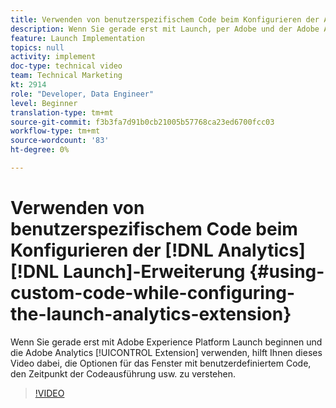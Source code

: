 ```yaml
---
title: Verwenden von benutzerspezifischem Code beim Konfigurieren der Analytics-Startererweiterung
description: Wenn Sie gerade erst mit Launch, per Adobe und der Adobe Analytics-Erweiterung beginnen, hilft Ihnen dieses Video, die Optionen für benutzerdefinierte Codefenster, die Zeitplanung der Codeausführung usw. zu verstehen.
feature: Launch Implementation
topics: null
activity: implement
doc-type: technical video
team: Technical Marketing
kt: 2914
role: "Developer, Data Engineer"
level: Beginner
translation-type: tm+mt
source-git-commit: f3b3fa7d91b0cb21005b57768ca23ed6700fcc03
workflow-type: tm+mt
source-wordcount: '83'
ht-degree: 0%

---
```



# Verwenden von benutzerspezifischem Code beim Konfigurieren der [!DNL Analytics] [!DNL Launch]-Erweiterung {#using-custom-code-while-configuring-the-launch-analytics-extension}

Wenn Sie gerade erst mit Adobe Experience Platform Launch beginnen und die Adobe Analytics [!UICONTROL Extension] verwenden, hilft Ihnen dieses Video dabei, die Optionen für das Fenster mit benutzerdefiniertem Code, den Zeitpunkt der Codeausführung usw. zu verstehen.

>[!VIDEO](https://video.tv.adobe.com/v/27272/?quality=9)
